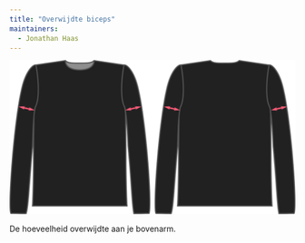 ```yaml
---
title: "Overwijdte biceps"
maintainers:
  - Jonathan Haas
---
```


![De factor voor biceps overwijdte bij Brian](./bicepsease.svg)

De hoeveelheid overwijdte aan je bovenarm.




